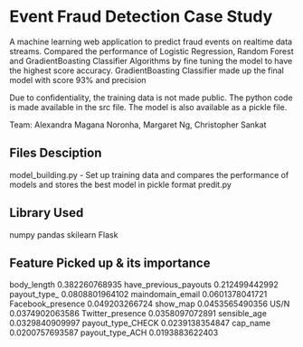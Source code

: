 # Event Fraud Detection Case Study

A machine learning web application to predict fraud events on realtime data streams. Compared the performance of Logistic Regression, Random Forest and GradientBoasting Classifier Algorithms by fine tuning the model to have the highest score accuracy. GradientBoasting Classifier made up the final model with score 93% and precision 

Due to confidentiality, the training data is not made public. The python code is made available in the src file. The model is also available as a pickle file.

Team: Alexandra Magana Noronha, Margaret Ng, Christopher Sankat

## Files Desciption
model_building.py - Set up training data and compares the performance of models and stores the best model in pickle format
predit.py


## Library Used
numpy
pandas
skilearn
Flask

## Feature Picked up & its importance

body_length                  0.382260768935
have_previous_payouts        0.212499442992
payout_type_                 0.0808801964102
maindomain_email             0.0601378041721
Facebook_presence            0.049203266724
show_map                     0.0453565490356
US/N                         0.0374902063586
Twitter_presence             0.0358097072891
sensible_age                 0.0329840909997
payout_type_CHECK            0.0239138354847
cap_name                     0.0200757693587
payout_type_ACH              0.0193883622403
